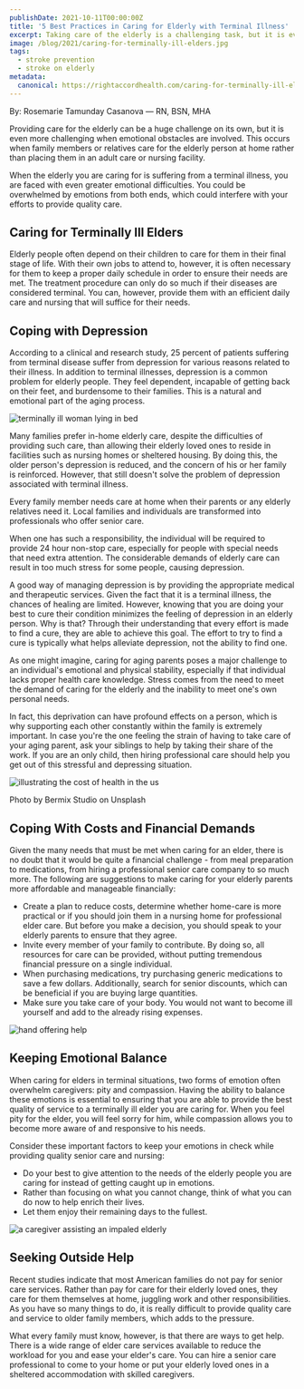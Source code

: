 ```yaml
---
publishDate: 2021-10-11T00:00:00Z
title: '5 Best Practices in Caring for Elderly with Terminal Illness'
excerpt: Taking care of the elderly is a challenging task, but it is even more difficult when the elderly are terminally ill. Here are some best tips to help you cope.
image: /blog/2021/caring-for-terminally-ill-elders.jpg
tags:
  - stroke prevention
  - stroke on elderly
metadata:
  canonical: https://rightaccordhealth.com/caring-for-terminally-ill-elders
---
```



By: Rosemarie Tamunday Casanova — RN, BSN, MHA


Providing care for the elderly can be a huge challenge on its own, but it is even more challenging when emotional obstacles are involved. This occurs when family members or relatives care for the elderly person at home rather than placing them in an adult care or nursing facility.

When the elderly you are caring for is suffering from a terminal illness, you are faced with even greater emotional difficulties. You could be overwhelmed by emotions from both ends, which could interfere with your efforts to provide quality care.

Caring for Terminally Ill Elders
--------------------------------

Elderly people often depend on their children to care for them in their final stage of life. With their own jobs to attend to, however, it is often necessary for them to keep a proper daily schedule in order to ensure their needs are met. The treatment procedure can only do so much if their diseases are considered terminal. You can, however, provide them with an efficient daily care and nursing that will suffice for their needs.

Coping with Depression
----------------------

According to a clinical and research study, 25 percent of patients suffering from terminal disease suffer from depression for various reasons related to their illness. In addition to terminal illnesses, depression is a common problem for elderly people. They feel dependent, incapable of getting back on their feet, and burdensome to their families. This is a natural and emotional part of the aging process.

![terminally ill woman lying in bed](/blog/2021/terminally-ill-woman.jpg)

Many families prefer in-home elderly care, despite the difficulties of providing such care, than allowing their elderly loved ones to reside in facilities such as nursing homes or sheltered housing. By doing this, the older person's depression is reduced, and the concern of his or her family is reinforced. However, that still doesn't solve the problem of depression associated with terminal illness.

Every family member needs care at home when their parents or any elderly relatives need it. Local families and individuals are transformed into professionals who offer senior care.

When one has such a responsibility, the individual will be required to provide 24 hour non-stop care, especially for people with special needs that need extra attention. The considerable demands of elderly care can result in too much stress for some people, causing depression.

A good way of managing depression is by providing the appropriate medical and therapeutic services. Given the fact that it is a terminal illness, the chances of healing are limited. However, knowing that you are doing your best to cure their condition minimizes the feeling of depression in an elderly person. Why is that? Through their understanding that every effort is made to find a cure, they are able to achieve this goal. The effort to try to find a cure is typically what helps alleviate depression, not the ability to find one.

As one might imagine, caring for aging parents poses a major challenge to an individual's emotional and physical stability, especially if that individual lacks proper health care knowledge. Stress comes from the need to meet the demand of caring for the elderly and the inability to meet one's own personal needs.

In fact, this deprivation can have profound effects on a person, which is why supporting each other constantly within the family is extremely important. In case you're the one feeling the strain of having to take care of your aging parent, ask your siblings to help by taking their share of the work. If you are an only child, then hiring professional care should help you get out of this stressful and depressing situation.

![illustrating the cost of health in the us](/blog/2021/bermix-studio-Xmgxjy-TzU0-unsplash.jpg)

Photo by Bermix Studio on Unsplash

Coping With Costs and Financial Demands
---------------------------------------

Given the many needs that must be met when caring for an elder, there is no doubt that it would be quite a financial challenge - from meal preparation to medications, from hiring a professional senior care company to so much more. The following are suggestions to make caring for your elderly parents more affordable and manageable financially:

*   Create a plan to reduce costs, determine whether home-care is more practical or if you should join them in a nursing home for professional elder care. But before you make a decision, you should speak to your elderly parents to ensure that they agree.
*   Invite every member of your family to contribute. By doing so, all resources for care can be provided, without putting tremendous financial pressure on a single individual.
*   When purchasing medications, try purchasing generic medications to save a few dollars. Additionally, search for senior discounts, which can be beneficial if you are buying large quantities.
*   Make sure you take care of your body. You would not want to become ill yourself and add to the already rising expenses.

![hand offering help](/blog/2021/compassion-help.jpg)

Keeping Emotional Balance
-------------------------

When caring for elders in terminal situations, two forms of emotion often overwhelm caregivers: pity and compassion. Having the ability to balance these emotions is essential to ensuring that you are able to provide the best quality of service to a terminally ill elder you are caring for. When you feel pity for the elder, you will feel sorry for him, while compassion allows you to become more aware of and responsive to his needs.

Consider these important factors to keep your emotions in check while providing quality senior care and nursing:

*   Do your best to give attention to the needs of the elderly people you are caring for instead of getting caught up in emotions.
*   Rather than focusing on what you cannot change, think of what you can do now to help enrich their lives.
*   Let them enjoy their remaining days to the fullest.

![a caregiver assisting an impaled elderly](/blog/2021/caregiver-aid.jpg)

Seeking Outside Help
--------------------

Recent studies indicate that most American families do not pay for senior care services. Rather than pay for care for their elderly loved ones, they care for them themselves at home, juggling work and other responsibilities. As you have so many things to do, it is really difficult to provide quality care and service to older family members, which adds to the pressure.

What every family must know, however, is that there are ways to get help. There is a wide range of elder care services available to reduce the workload for you and ease your elder's care. You can hire a senior care professional to come to your home or put your elderly loved ones in a sheltered accommodation with skilled caregivers.